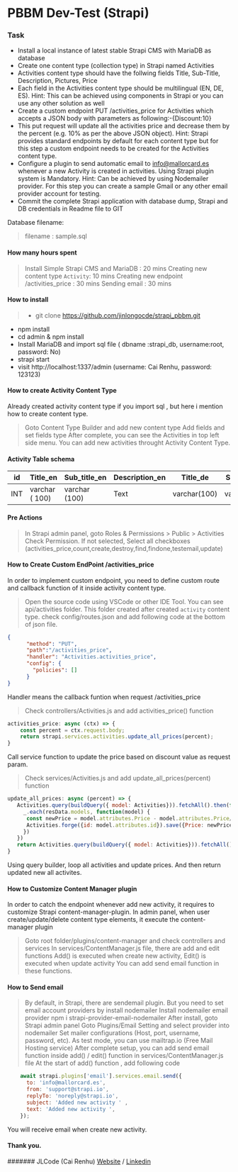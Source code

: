 # PBBM Dev-Test (Strapi)

### Task
* Install a local instance of latest stable Strapi CMS with MariaDB as database
* Create one content type (collection type) in Strapi named Activities 
* Activities content type should have the follwing fields Title, Sub-Title, Description, Pictures, Price  
* Each field in the Activities content type should be multilingual (EN, DE, ES). Hint: This can be achieved using components in Strapi or you can use any other solution as well
* Create a custom endpoint PUT /activities_price for Activities which accepts a JSON body with parameters as following:-{Discount:10}
* This put request will update all the activities price and decrease them by the percent (e.g. 10% as per the above JSON object). Hint: Strapi provides standard endpoints by default for each content type but for this step a custom endpoint needs to be created for the Activities content type.
* Configure a plugin to send automatic email to info@mallorcard.es whenever a new Activity is created in activities. Using Strapi plugin system is Mandatory. Hint: Can be achieved by using Nodemailer provider. For this step you can create a sample Gmail or any other email provider account for testing. 
* Commit the complete Strapi application with database dump, Strapi and DB credentials in Readme file to GIT 

Database filename:
> filename : sample.sql

#### How many hours spent 
> Install Simple Strapi CMS and MariaDB : 20 mins
> Creating new content type `Activity`: 10 mins
> Creating new endpoint /activities_price : 30 mins
> Sending email : 30 mins


#### How to install
> * git clone https://github.com/jinlongocde/strapi_pbbm.git 
  * npm install 
  * cd admin & npm install
  * Install MariaDB and import sql file ( dbname :strapi_db, username:root, password: No)
  * strapi start
  * visit http://localhost:1337/admin  (username: Cai Renhu, password: 123123)


#### How to create Activity Content Type
Already created activity content type if you import sql , but here i mention how to create content type.
> Goto Content Type Builder and add new content type
> Add fields and set fields type
> After complete, you can see the Activities in top left side menu.
> You can add new activities throught Activity Content Type.

#### Activity Table schema
id | Title_en | Sub_title_en | Description_en | Title_de | Sub_title_de | Description_de | Title_es | Sub_title_es | Description_es |Price
------------- |------------- | ------------- |-------------|------------- |-------------| ------------- | ------------- |------------- | -------------|---------
INT | varchar ( 100) | varchar (100) | Text | varchar(100) | varchar(100) | Text | varchar(100) | varchar (100) | Text| Decimal(10, 2)

#### Pre Actions
> In Strapi admin panel, goto Roles & Permissions > Public > Activities
> Check Permission.  If not selected, Select all checkboxes  (activities_price,count,create,destroy,find,findone,testemail,update)

#### How to Create Custom EndPoint  /activities_price
In order to implement custom endpoint, you need to define custom route and callback function of it inside activity content type.
> Open the source code using VSCode or other IDE Tool.
> You can see api/activities folder. This folder created after created `activity` content type.
> check config/routes.json and add following code at the bottom of json file.
````` json
{
      "method": "PUT",
      "path":"/activities_price",
      "handler": "Activities.activities_price",
      "config": {
        "policies": []
      }
}
`````
Handler means the callback funtion when request /activities_price
> Check controllers/Activities.js and add activities_price() function
``````` javascript
activities_price: async (ctx) => {
    const percent = ctx.request.body;
    return strapi.services.activities.update_all_prices(percent);
}
```````
Call service function to update the price based on discount value as request param.
> Check services/Activities.js and add update_all_prices(percent) function
``````` javascript
update_all_prices: async (percent) => {
   Activities.query(buildQuery({ model: Activities})).fetchAll().then(function( resData) {
     _.each(resData.models, function(model) {      
      const newPrice = model.attributes.Price - model.attributes.Price/100 * percent.Discount;
      Activities.forge({id: model.attributes.id}).save({Price: newPrice});
     })
   })
   return Activities.query(buildQuery({ model: Activities})).fetchAll();
}
```````
Using query builder, loop all activities and update prices. And then return updated new all activites.

#### How to Customize Content Manager plugin
In order to catch the endpoint whenever add new activity, it requires to customize Strapi content-manager-plugin.
In admin panel, when user create/update/delete content type elements, it execute the content-manager plugin
> Goto root folder/plugins/content-manager and check controllers and services
> In services/ContentManager.js file, there are add and edit functions 
Add() is executed when create new activity, Edit() is executed when update activity 
You can add send email function in these functions.

#### How to Send email 
> By default, in Strapi, there are sendemail plugin. But you need to set email account providers by install nodemailer
> Install nodemailer email provider 
> npm i strapi-provider-email-nodemailer
> After install, goto Strapi admin panel
> Goto Plugins/Email Setting  and select provider into nodemailer
> Set mailer configurations (Host, port, username, password, etc). As test mode, you can use mailtrap.io (Free Mail Hosting service)
> After complete setup, you can add  send email function inside add() / edit() function in services/ContentManager.js file
At the start of add() function , add following code
````` javascript
    await strapi.plugins['email'].services.email.send({
      to: 'info@mallorcard.es',
      from: 'support@strapi.io',
      replyTo: 'noreply@strapi.io',
      subject: 'Added new activity ' ,
      text: 'Added new activity ',
    });
`````
You will receive email when create new activity.


#### Thank you. 
####### JLCode (Cai Renhu) [Website](http://jinlongcode.com) / [Linkedin](https://www.linkedin.com/in/cai-renhu-70bb44189/)


